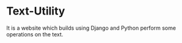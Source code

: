 # Text-Utility
It is a website which builds using Django and Python perform some operations on the text.
